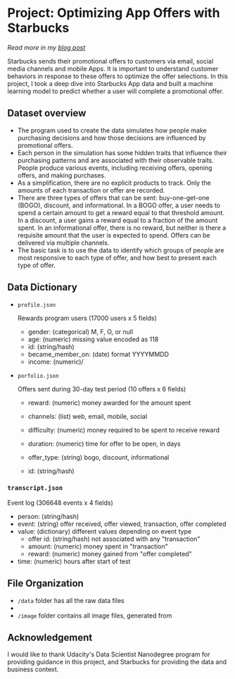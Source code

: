 # Project: Optimizing App Offers with Starbucks 

*Read more in my [blog post](https://tanyayt.github.io/Optimizing-App-Offers-Starbucks/)*

Starbucks sends their promotional offers to customers via email, social media channels and mobile Apps. It is important to understand customer behaviors in response to these offers to optimize the offer selections. In this project, I took a deep dive into Starbucks App data and built a machine learning model to predict whether a user will complete a promotional offer. 

## Dataset overview

-   The program used to create the data simulates how people make purchasing decisions and how those decisions are influenced by promotional offers.
-   Each person in the simulation has some hidden traits that influence their purchasing patterns and are associated with their observable traits. People produce various events, including receiving offers, opening offers, and making purchases.
-   As a simplification, there are no explicit products to track. Only the amounts of each transaction or offer are recorded.
-   There are three types of offers that can be sent: buy-one-get-one (BOGO), discount, and informational. In a BOGO offer, a user needs to spend a certain amount to get a reward equal to that threshold amount. In a discount, a user gains a reward equal to a fraction of the amount spent. In an informational offer, there is no reward, but neither is there a requisite amount that the user is expected to spend. Offers can be delivered via multiple channels.
-   The basic task is to use the data to identify which groups of people are most responsive to each type of offer, and how best to present each type of offer.

## Data Dictionary

*   `profile.json` 

    Rewards program users (17000 users x 5 fields)
    -   gender: (categorical) M, F, O, or null
    -   age: (numeric) missing value encoded as 118
    -   id: (string/hash)
    -   became_member_on: (date) format YYYYMMDD
    -   income: (numeric)/

*   `porfolio.json`

    Offers sent during 30-day test period (10 offers x 6 fields)

    -   reward: (numeric) money awarded for the amount spent

    -   channels: (list) web, email, mobile, social

    -   difficulty: (numeric) money required to be spent to receive reward

    -   duration: (numeric) time for offer to be open, in days

    -   offer_type: (string) bogo, discount, informational

    -   id: (string/hash)

### `transcript.json` 

Event log (306648 events x 4 fields)

-   person: (string/hash)
-   event: (string) offer received, offer viewed, transaction, offer completed
-   value: (dictionary) different values depending on event type
    -   offer id: (string/hash) not associated with any "transaction"
    -   amount: (numeric) money spent in "transaction"
    -   reward: (numeric) money gained from "offer completed"
-   time: (numeric) hours after start of test

## File Organization

*   `/data` folder has all the raw data files
*   
*   `/image` folder contains all image files, generated from 



## Acknowledgement 

I would like to thank Udacity's Data Scientist Nanodegree program for providing guidance in this project, and Starbucks for providing the data and business context. 